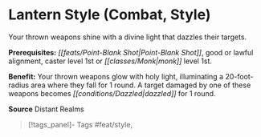 ﻿---
cssclass: [feats]

---
# Lantern Style (Combat, Style)

Your thrown weapons shine with a divine light that dazzles their targets.

**Prerequisites:** _[[feats/Point-Blank Shot|Point-Blank Shot]]_, good or lawful alignment, caster level 1st or _[[classes/Monk|monk]]_ level 1st.

**Benefit:** Your thrown weapons glow with holy light, illuminating a 20-foot-radius area where they fall for 1 round. A target damaged by one of these weapons becomes _[[conditions/Dazzled|dazzled]]_ for 1 round.

**Source** Distant Realms
>[!tags_panel]- Tags
> #feat/style, 